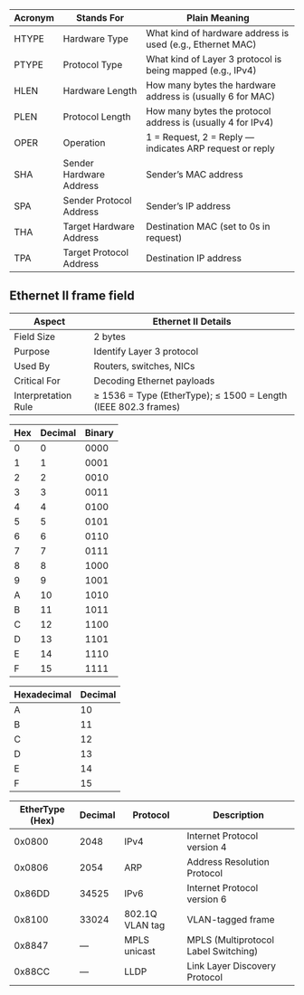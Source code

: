 | Acronym | Stands For               | Plain Meaning                                                        |
|---------|--------------------------|------------------------------------------------------------------------|
| HTYPE   | Hardware Type            | What kind of hardware address is used (e.g., Ethernet MAC)            |
| PTYPE   | Protocol Type            | What kind of Layer 3 protocol is being mapped (e.g., IPv4)            |
| HLEN    | Hardware Length          | How many bytes the hardware address is (usually 6 for MAC)            |
| PLEN    | Protocol Length          | How many bytes the protocol address is (usually 4 for IPv4)           |
| OPER    | Operation                | 1 = Request, 2 = Reply — indicates ARP request or reply                |
| SHA     | Sender Hardware Address  | Sender’s MAC address                                                  |
| SPA     | Sender Protocol Address  | Sender’s IP address                                                   |
| THA     | Target Hardware Address  | Destination MAC (set to 0s in request)                                |
| TPA     | Target Protocol Address  | Destination IP address                                                |

## Ethernet II frame field
| Aspect             | Ethernet II Details                                          |
|--------------------|--------------------------------------------------------------|
| Field Size         | 2 bytes                                                      |
| Purpose            | Identify Layer 3 protocol                                    |
| Used By            | Routers, switches, NICs                                      |
| Critical For       | Decoding Ethernet payloads                                   |
| Interpretation Rule| ≥ 1536 = Type (EtherType); ≤ 1500 = Length (IEEE 802.3 frames) |

| Hex | Decimal | Binary |
|-----|---------|--------|
| 0   | 0       | 0000   |
| 1   | 1       | 0001   |
| 2   | 2       | 0010   |
| 3   | 3       | 0011   |
| 4   | 4       | 0100   |
| 5   | 5       | 0101   |
| 6   | 6       | 0110   |
| 7   | 7       | 0111   |
| 8   | 8       | 1000   |
| 9   | 9       | 1001   |
| A   | 10      | 1010   |
| B   | 11      | 1011   |
| C   | 12      | 1100   |
| D   | 13      | 1101   |
| E   | 14      | 1110   |
| F   | 15      | 1111   |

| Hexadecimal | Decimal |
|-------------|---------|
| A           | 10      |
| B           | 11      |
| C           | 12      |
| D           | 13      |
| E           | 14      |
| F           | 15      |

| EtherType (Hex) | Decimal | Protocol                        | Description                           |
|------------------|---------|----------------------------------|---------------------------------------|
| 0x0800           | 2048    | IPv4                             | Internet Protocol version 4           |
| 0x0806           | 2054    | ARP                              | Address Resolution Protocol           |
| 0x86DD           | 34525   | IPv6                             | Internet Protocol version 6           |
| 0x8100           | 33024   | 802.1Q VLAN tag                  | VLAN-tagged frame                     |
| 0x8847           | —       | MPLS unicast                     | MPLS (Multiprotocol Label Switching)  |
| 0x88CC           | —       | LLDP                             | Link Layer Discovery Protocol         |
